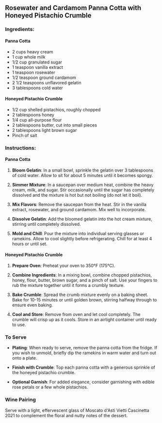 
## Rosewater and Cardamom Panna Cotta with Honeyed Pistachio Crumble

### Ingredients:

#### Panna Cotta
- 2 cups heavy cream
- 1 cup whole milk
- 1/2 cup granulated sugar
- 1 teaspoon vanilla extract
- 1 teaspoon rosewater
- 1/2 teaspoon ground cardamom
- 2 1/2 teaspoons unflavored gelatin
- 3 tablespoons cold water

#### Honeyed Pistachio Crumble
- 1/2 cup shelled pistachios, roughly chopped
- 2 tablespoons honey
- 1/4 cup all-purpose flour
- 2 tablespoons butter, cut into small pieces
- 2 tablespoons light brown sugar
- Pinch of salt

### Instructions:

#### Panna Cotta
1. **Bloom Gelatin**: In a small bowl, sprinkle the gelatin over 3 tablespoons of cold water. Allow to sit for about 5 minutes until it becomes spongy.

2. **Simmer Mixture**: In a saucepan over medium heat, combine the heavy cream, milk, and sugar. Stir occasionally until the sugar has completely dissolved and the mixture is hot but not boiling (do not let it boil).

3. **Mix Flavors**: Remove the saucepan from the heat. Stir in the vanilla extract, rosewater, and ground cardamom. Mix well to incorporate.

4. **Dissolve Gelatin**: Add the bloomed gelatin into the hot cream mixture, stirring until completely dissolved.

5. **Mold and Chill**: Pour the mixture into individual serving glasses or ramekins. Allow to cool slightly before refrigerating. Chill for at least 4 hours or until set.

#### Honeyed Pistachio Crumble
1. **Prepare Oven**: Preheat your oven to 350°F (175°C).

2. **Combine Ingredients**: In a mixing bowl, combine chopped pistachios, honey, flour, butter, brown sugar, and a pinch of salt. Use your fingers to rub the mixture together until it forms a crumbly texture.

3. **Bake Crumble**: Spread the crumb mixture evenly on a baking sheet. Bake for 10-15 minutes or until golden brown, stirring halfway through to ensure even baking.

4. **Cool and Store**: Remove from oven and let cool completely. The crumble will crisp up as it cools. Store in an airtight container until ready to use.

### To Serve
- **Plating**: When ready to serve, remove the panna cotta from the fridge. If you wish to unmold, briefly dip the ramekins in warm water and turn out onto a plate.

- **Finish with Crumble**: Top each panna cotta with a generous sprinkle of the honeyed pistachio crumble.

- **Optional Garnish**: For added elegance, consider garnishing with edible rose petals or a few whole pistachios.

### Wine Pairing
Serve with a light, effervescent glass of Moscato d'Asti Vietti Cascinetta 2021 to complement the floral and nutty notes of the dessert.
